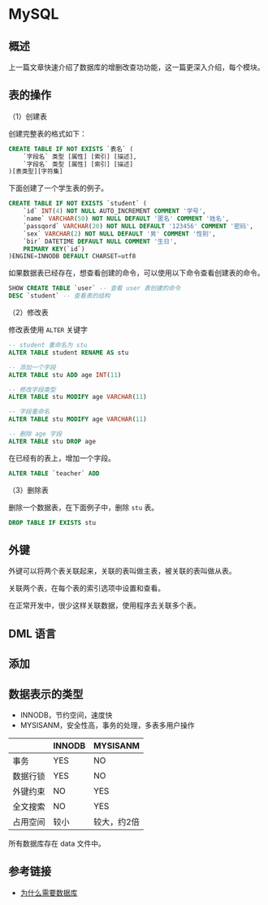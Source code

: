# MySQL

## 概述

上一篇文章快速介绍了数据库的增删改查功功能，这一篇更深入介绍，每个模块。

## 表的操作

（1）创建表

创建完整表的格式如下：

```sql
CREATE TABLE IF NOT EXISTS `表名` (
    `字段名` 类型 [属性] [索引] [描述],
    `字段名` 类型 [属性] [索引] [描述]
)[表类型][字符集]
```

下面创建了一个学生表的例子。

```sql
CREATE TABLE IF NOT EXISTS `student` (
    `id` INT(4) NOT NULL AUTO_INCREMENT COMMENT '学号',
    `name` VARCHAR(50) NOT NULL DEFAULT '匿名' COMMENT '姓名',
    `passqord` VARCHAR(20) NOT NULL DEFAULT '123456' COMMENT '密码',
    `sex` VARCHAR(2) NOT NULL DEFAULT '男' COMMENT '性别',
    `bir` DATETIME DEFAULT NULL COMMENT '生日',
    PRIMARY KEY(`id`)
)ENGINE=INNODB DEFAULT CHARSET=utf8
```

如果数据表已经存在，想查看创建的命令，可以使用以下命令查看创建表的命令。

```sql
SHOW CREATE TABLE `user` -- 查看 user 表创建的命令
DESC `student` -- 查看表的结构
```

（2）修改表

修改表使用 `ALTER` 关键字

```sql
-- student 重命名为 stu
ALTER TABLE student RENAME AS stu

-- 添加一个字段
ALTER TABLE stu ADD age INT(11)

-- 修改字段类型
ALTER TABLE stu MODIFY age VARCHAR(11)

-- 字段重命名
ALTER TABLE stu MODIFY age VARCHAR(11)

-- 删除 age 字段
ALTER TABLE stu DROP age
```

在已经有的表上，增加一个字段。

```sql
ALTER TABLE `teacher` ADD 
```

（3）删除表

删除一个数据表，在下面例子中，删除 `stu` 表。

```sql
DROP TABLE IF EXISTS stu
```

## 外键

外键可以将两个表关联起来，关联的表叫做主表，被关联的表叫做从表。

关联两个表，在每个表的索引选项中设置和查看。

在正常开发中，很少这样关联数据，使用程序去关联多个表。

## DML 语言

## 添加

## 数据表示的类型

- INNODB，节约空间，速度快
- MYSISANM，安全性高，事务的处理，多表多用户操作

|          | INNODB | MYSISANM    |
|----------|--------|-------------|
| 事务     | YES    | NO          |
| 数据行锁 | YES    | NO          |
| 外键约束 | NO     | YES         |
| 全文搜索 | NO     | YES         |
| 占用空间 | 较小   | 较大，约2倍 |

所有数据库存在 data 文件中。

## 参考链接

- [为什么需要数据库](https://www.zhihu.com/question/24088008)
